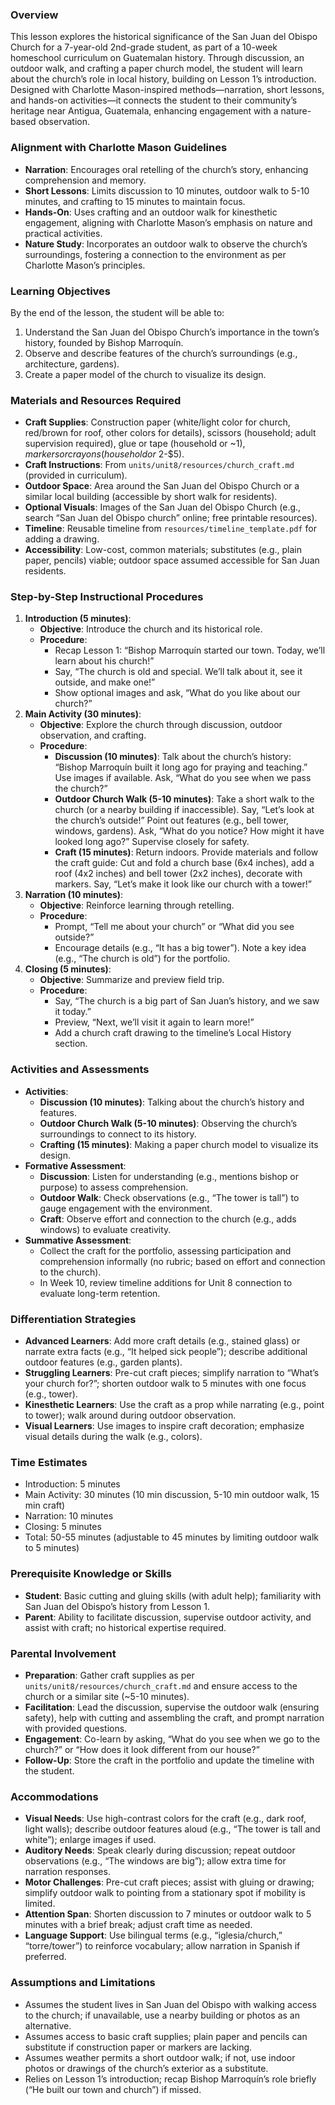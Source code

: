 ### Overview
This lesson explores the historical significance of the San Juan del Obispo Church for a 7-year-old 2nd-grade student, as part of a 10-week homeschool curriculum on Guatemalan history. Through discussion, an outdoor walk, and crafting a paper church model, the student will learn about the church’s role in local history, building on Lesson 1’s introduction. Designed with Charlotte Mason-inspired methods—narration, short lessons, and hands-on activities—it connects the student to their community’s heritage near Antigua, Guatemala, enhancing engagement with a nature-based observation.

### Alignment with Charlotte Mason Guidelines
- **Narration**: Encourages oral retelling of the church’s story, enhancing comprehension and memory.
- **Short Lessons**: Limits discussion to 10 minutes, outdoor walk to 5-10 minutes, and crafting to 15 minutes to maintain focus.
- **Hands-On**: Uses crafting and an outdoor walk for kinesthetic engagement, aligning with Charlotte Mason’s emphasis on nature and practical activities.
- **Nature Study**: Incorporates an outdoor walk to observe the church’s surroundings, fostering a connection to the environment as per Charlotte Mason’s principles.

### Learning Objectives
By the end of the lesson, the student will be able to:
1. Understand the San Juan del Obispo Church’s importance in the town’s history, founded by Bishop Marroquín.
2. Observe and describe features of the church’s surroundings (e.g., architecture, gardens).
3. Create a paper model of the church to visualize its design.

### Materials and Resources Required
- **Craft Supplies**: Construction paper (white/light color for church, red/brown for roof, other colors for details), scissors (household; adult supervision required), glue or tape (household or ~$1), markers or crayons (household or ~$2-$5).
- **Craft Instructions**: From `units/unit8/resources/church_craft.md` (provided in curriculum).
- **Outdoor Space**: Area around the San Juan del Obispo Church or a similar local building (accessible by short walk for residents).
- **Optional Visuals**: Images of the San Juan del Obispo Church (e.g., search “San Juan del Obispo church” online; free printable resources).
- **Timeline**: Reusable timeline from `resources/timeline_template.pdf` for adding a drawing.
- **Accessibility**: Low-cost, common materials; substitutes (e.g., plain paper, pencils) viable; outdoor space assumed accessible for San Juan residents.

### Step-by-Step Instructional Procedures
1. **Introduction (5 minutes)**:
   - **Objective**: Introduce the church and its historical role.
   - **Procedure**:
     - Recap Lesson 1: “Bishop Marroquín started our town. Today, we’ll learn about his church!”
     - Say, “The church is old and special. We’ll talk about it, see it outside, and make one!”
     - Show optional images and ask, “What do you like about our church?”
2. **Main Activity (30 minutes)**:
   - **Objective**: Explore the church through discussion, outdoor observation, and crafting.
   - **Procedure**:
     - **Discussion (10 minutes)**: Talk about the church’s history: “Bishop Marroquín built it long ago for praying and teaching.” Use images if available. Ask, “What do you see when we pass the church?”
     - **Outdoor Church Walk (5-10 minutes)**: Take a short walk to the church (or a nearby building if inaccessible). Say, “Let’s look at the church’s outside!” Point out features (e.g., bell tower, windows, gardens). Ask, “What do you notice? How might it have looked long ago?” Supervise closely for safety.
     - **Craft (15 minutes)**: Return indoors. Provide materials and follow the craft guide: Cut and fold a church base (6x4 inches), add a roof (4x2 inches) and bell tower (2x2 inches), decorate with markers. Say, “Let’s make it look like our church with a tower!”
3. **Narration (10 minutes)**:
   - **Objective**: Reinforce learning through retelling.
   - **Procedure**:
     - Prompt, “Tell me about your church” or “What did you see outside?”
     - Encourage details (e.g., “It has a big tower”). Note a key idea (e.g., “The church is old”) for the portfolio.
4. **Closing (5 minutes)**:
   - **Objective**: Summarize and preview field trip.
   - **Procedure**:
     - Say, “The church is a big part of San Juan’s history, and we saw it today.”
     - Preview, “Next, we’ll visit it again to learn more!”
     - Add a church craft drawing to the timeline’s Local History section.

### Activities and Assessments
- **Activities**:
  - **Discussion (10 minutes)**: Talking about the church’s history and features.
  - **Outdoor Church Walk (5-10 minutes)**: Observing the church’s surroundings to connect to its history.
  - **Crafting (15 minutes)**: Making a paper church model to visualize its design.
- **Formative Assessment**:
  - **Discussion**: Listen for understanding (e.g., mentions bishop or purpose) to assess comprehension.
  - **Outdoor Walk**: Check observations (e.g., “The tower is tall”) to gauge engagement with the environment.
  - **Craft**: Observe effort and connection to the church (e.g., adds windows) to evaluate creativity.
- **Summative Assessment**:
  - Collect the craft for the portfolio, assessing participation and comprehension informally (no rubric; based on effort and connection to the church).
  - In Week 10, review timeline additions for Unit 8 connection to evaluate long-term retention.

### Differentiation Strategies
- **Advanced Learners**: Add more craft details (e.g., stained glass) or narrate extra facts (e.g., “It helped sick people”); describe additional outdoor features (e.g., garden plants).
- **Struggling Learners**: Pre-cut craft pieces; simplify narration to “What’s your church for?”; shorten outdoor walk to 5 minutes with one focus (e.g., tower).
- **Kinesthetic Learners**: Use the craft as a prop while narrating (e.g., point to tower); walk around during outdoor observation.
- **Visual Learners**: Use images to inspire craft decoration; emphasize visual details during the walk (e.g., colors).

### Time Estimates
- Introduction: 5 minutes
- Main Activity: 30 minutes (10 min discussion, 5-10 min outdoor walk, 15 min craft)
- Narration: 10 minutes
- Closing: 5 minutes
- Total: 50-55 minutes (adjustable to 45 minutes by limiting outdoor walk to 5 minutes)

### Prerequisite Knowledge or Skills
- **Student**: Basic cutting and gluing skills (with adult help); familiarity with San Juan del Obispo’s history from Lesson 1.
- **Parent**: Ability to facilitate discussion, supervise outdoor activity, and assist with craft; no historical expertise required.

### Parental Involvement
- **Preparation**: Gather craft supplies as per `units/unit8/resources/church_craft.md` and ensure access to the church or a similar site (~5-10 minutes).
- **Facilitation**: Lead the discussion, supervise the outdoor walk (ensuring safety), help with cutting and assembling the craft, and prompt narration with provided questions.
- **Engagement**: Co-learn by asking, “What do you see when we go to the church?” or “How does it look different from our house?”
- **Follow-Up**: Store the craft in the portfolio and update the timeline with the student.

### Accommodations
- **Visual Needs**: Use high-contrast colors for the craft (e.g., dark roof, light walls); describe outdoor features aloud (e.g., “The tower is tall and white”); enlarge images if used.
- **Auditory Needs**: Speak clearly during discussion; repeat outdoor observations (e.g., “The windows are big”); allow extra time for narration responses.
- **Motor Challenges**: Pre-cut craft pieces; assist with gluing or drawing; simplify outdoor walk to pointing from a stationary spot if mobility is limited.
- **Attention Span**: Shorten discussion to 7 minutes or outdoor walk to 5 minutes with a brief break; adjust craft time as needed.
- **Language Support**: Use bilingual terms (e.g., “iglesia/church,” “torre/tower”) to reinforce vocabulary; allow narration in Spanish if preferred.

### Assumptions and Limitations
- Assumes the student lives in San Juan del Obispo with walking access to the church; if unavailable, use a nearby building or photos as an alternative.
- Assumes access to basic craft supplies; plain paper and pencils can substitute if construction paper or markers are lacking.
- Assumes weather permits a short outdoor walk; if not, use indoor photos or drawings of the church’s exterior as a substitute.
- Relies on Lesson 1’s introduction; recap Bishop Marroquín’s role briefly (“He built our town and church”) if missed.
